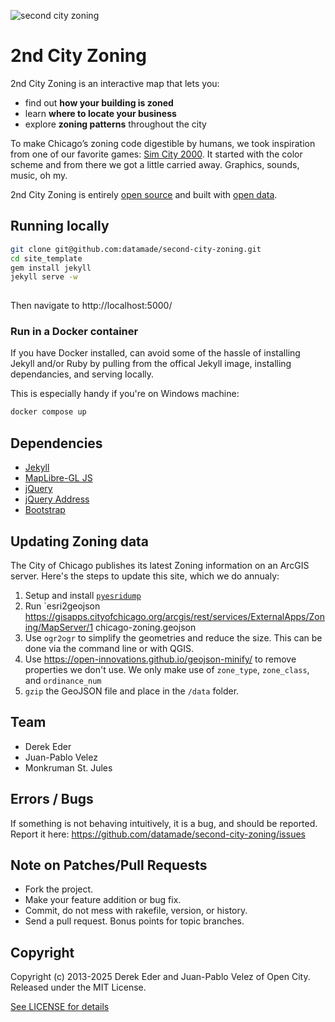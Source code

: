 ![second city zoning](http://i.imgur.com/J6oFuK7.gif)

# 2nd City Zoning

2nd City Zoning is an interactive map that lets you:

-   find out **how your building is zoned**
-   learn **where to locate your business**
-   explore **zoning patterns** throughout the city

To make Chicago’s zoning code digestible by humans, we took inspiration
from one of our favorite games: [Sim City 2000](http://en.wikipedia.org/wiki/SimCity_2000). It started with the color scheme and from there we got a little carried away. Graphics, sounds, music, oh my.

2nd City Zoning is entirely [open
source](http://secondcityzoning.org/about#code) and built with [open data](http://secondcityzoning.org/about#data).

## Running locally

```bash
git clone git@github.com:datamade/second-city-zoning.git
cd site_template
gem install jekyll
jekyll serve -w
  
```

Then navigate to http://localhost:5000/

### Run in a Docker container

If you have Docker installed, can avoid some of the hassle of installing Jekyll and/or Ruby by pulling from the offical Jekyll image, installing dependancies, and serving locally. 

This is especially handy if you're on Windows machine:

```bash
docker compose up
```

## Dependencies

* [Jekyll](http://jekyllrb.com)
* [MapLibre-GL JS](https://maplibre.org/maplibre-gl-js/docs/)
* [jQuery](http://jquery.org)
* [jQuery Address](http://www.asual.com/jquery/address)
* [Bootstrap](http://getbootstrap.com)

## Updating Zoning data

The City of Chicago publishes its latest Zoning information on an ArcGIS server. Here's the steps to update this site, which we do annualy:

1. Setup and install [`pyesridump`](https://github.com/openaddresses/pyesridump)
2. Run `esri2geojson https://gisapps.cityofchicago.org/arcgis/rest/services/ExternalApps/Zoning/MapServer/1 chicago-zoning.geojson
3. Use `ogr2ogr` to simplify the geometries and reduce the size. This can be done via the command line or with QGIS.
4. Use https://open-innovations.github.io/geojson-minify/ to remove properties we don't use. We only make use of `zone_type`, `zone_class`, and `ordinance_num`
5. `gzip` the GeoJSON file and place in the `/data` folder.

## Team

* Derek Eder
* Juan-Pablo Velez
* Monkruman St. Jules

## Errors / Bugs

If something is not behaving intuitively, it is a bug, and should be reported.
Report it here: https://github.com/datamade/second-city-zoning/issues


## Note on Patches/Pull Requests
 
* Fork the project.
* Make your feature addition or bug fix.
* Commit, do not mess with rakefile, version, or history.
* Send a pull request. Bonus points for topic branches.

## Copyright

Copyright (c) 2013-2025 Derek Eder and Juan-Pablo Velez of Open City. Released under the MIT License.

[See LICENSE for details](https://github.com/datamade/second-city-zoning/blob/master/LICENSE)
